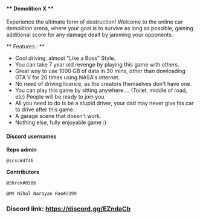 #### ** Demolition X **

Experience the ultimate form of destruction! Welcome to the online car demolition arena, where your goal is to survive as long as possible, gaining additional score for any damage dealt by jamming your opponents.

** Features : **
- Cool driving, almost "Like a Boss" Style.
- You can take 7 year old revenge by playing this game with others.
- Great way to use 1000 GB of data in 30 mins, other than dowloading GTA V for 20 times using NASA's internet.
- No need of driving licence, as the creators themselves don't have one.
- You can play this game by sitting anywhere.... (Toilet, middle of road, etc) People will be ready to join you.
- All you need to do is be a stupid driver, your dad may never give his car to drive after this game.
- A garage scene that doesn't work.
- Nothing else, fully enjoyable game :)

#### **Discord usernames**

**Repo admin**

    @scsc#4746

**Contributors**

    @Shrek#8586

    @MV Nihal Narayan Rao#2399

### Discord link: https://discord.gg/EZndaCb
